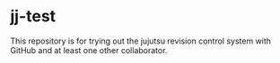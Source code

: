 # jj-test
This repository is for trying out the jujutsu revision control system with GitHub and at least one other collaborator.

